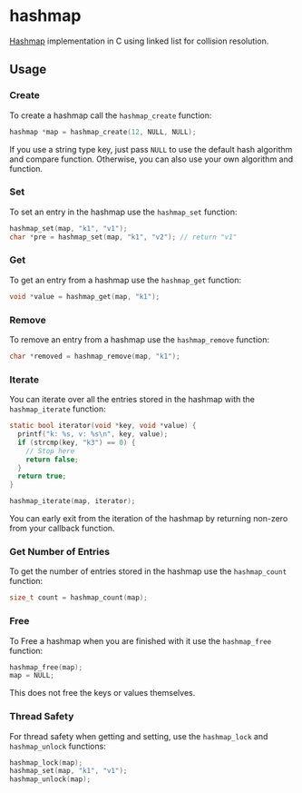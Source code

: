 # hashmap

[Hashmap](https://en.wikipedia.org/wiki/Hash_table) implementation in C using linked list for collision resolution.

## Usage

### Create

To create a hashmap call the `hashmap_create` function:

```c
hashmap *map = hashmap_create(12, NULL, NULL);
```

If you use a string type key, just pass `NULL` to use the default hash algorithm and compare function. Otherwise, you can also use your own algorithm and function.

### Set

To set an entry in the hashmap use the `hashmap_set` function:

```c
hashmap_set(map, "k1", "v1");
char *pre = hashmap_set(map, "k1", "v2"); // return "v1"
```

### Get

To get an entry from a hashmap use the `hashmap_get` function:

```c
void *value = hashmap_get(map, "k1");
```

### Remove

To remove an entry from a hashmap use the `hashmap_remove` function:

```c
char *removed = hashmap_remove(map, "k1");
```

### Iterate

You can iterate over all the entries stored in the hashmap with the `hashmap_iterate` function:

```c
static bool iterator(void *key, void *value) {
  printf("k: %s, v: %s\n", key, value);
  if (strcmp(key, "k3") == 0) {
    // Stop here
    return false;
  }
  return true;
}

hashmap_iterate(map, iterator);
```

You can early exit from the iteration of the hashmap by returning non-zero from your callback function.

### Get Number of Entries

To get the number of entries stored in the hashmap use the `hashmap_count` function:

```c
size_t count = hashmap_count(map);
```

### Free

To Free a hashmap when you are finished with it use the `hashmap_free` function:

```c
hashmap_free(map);
map = NULL;
```

This does not free the keys or values themselves.

### Thread Safety

For thread safety when getting and setting, use the `hashmap_lock` and `hashmap_unlock` functions:

```c
hashmap_lock(map);
hashmap_set(map, "k1", "v1");
hashmap_unlock(map);
```
